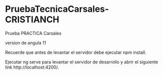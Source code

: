 # PruebaTecnicaCarsales-CRISTIANCH
 Prueba PRACTICA Carsales
 
 version de angula 11
 
Recuerde que antes de levantar el servidor debe ejecutar npm install.

Ejecutar ng serve para levantar el servidor de desarrollo y abrir el siguiente link http://localhost:4200/.

